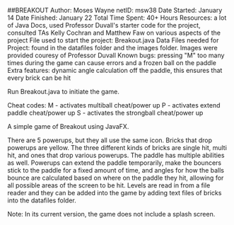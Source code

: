 ##BREAKOUT
Author: Moses Wayne
netID: msw38
Date Started: January 14
Date Finished: January 22
Total Time Spent: 40+ Hours
Resources:  a lot of Java Docs, used Professor Duvall's starter code for the project, consulted TAs Kelly Cochran and Matthew Faw on various aspects of the project
File used to start the project: Breakout.java
Data Files needed for Project: found in the datafiles folder and the images folder. Images were provided couresy of Professor Duvall
Known bugs: pressing "M" too many times during the game can cause errors and a frozen ball on the paddle
Extra features: dynamic angle calculation off the paddle, this ensures that every brick can be hit



Run Breakout.java to initiate the game.

Cheat codes:
M - activates multiball cheat/power up
P - activates extend paddle cheat/power up
S - activates the strongball cheat/power up

A simple game of Breakout using JavaFX. 

There are 5 powerups, but they all use the same icon. Bricks that drop powerups
are yellow. The three different kinds of bricks are single hit, multi hit, and 
ones that drop various powerups. The paddle has multiple abilities as well. 
Powerups can extend the paddle temporarily, make the bouncers stick to the paddle 
for a fixed amount of time, and angles for how the balls bounce are calculated 
based on where on the paddle they hit, allowing for all possible areas of the 
screen to be hit. Levels are read in from a file reader and they can be added into
the game by adding text files of bricks into the datafiles folder.

Note: In its current version, the game does not include a splash screen.
